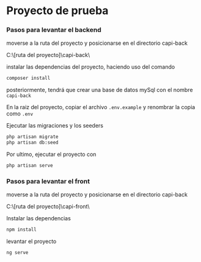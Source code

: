 # Proyecto de prueba
### Pasos para levantar el backend
moverse a la ruta del proyecto y posicionarse en el directorio capi-back 

C:\\[ruta del proyecto]\capi-back\

instalar las dependencias del proyecto, haciendo uso del comando 
```sh
composer install
```

posteriormente, tendrá que crear una base de datos mySql con el nombre `capi-back`

En la raiz del proyecto, copiar el archivo `.env.example` y renombrar la copia como `.env`

Ejecutar las migraciones y los seeders

```sh
php artisan migrate
php artisan db:seed
```

Por ultimo, ejecutar el proyecto con
 ```sh
 php artisan serve
 ```

### Pasos para levantar el front

moverse a la ruta del proyecto y posicionarse en el directorio capi-back 

C:\\[ruta del proyecto]\capi-front\

Instalar las dependencias
```sh
npm install
```

levantar el proyecto 

```sh
ng serve
```
